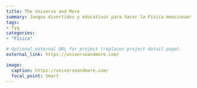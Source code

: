```yaml
---
title: The Universe and More
summary: Juegos divertidos y educativos para hacer la Física emocionante. Especialmente interesante su sección Physics Video Vault.
tags:
- fyq
categories: 
- "Física"

# Optional external URL for project (replaces project detail page).
external_link: https://universeandmore.com/

image:
  caption: https://universeandmore.com/
  focal_point: Smart
---
```

